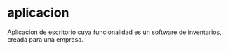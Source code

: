 # aplicacion
Aplicacion de escritorio cuya funcionalidad es un software de inventarios, creada para una empresa. 
